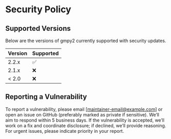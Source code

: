 # Security Policy

## Supported Versions

Below are the versions of gmpy2 currently supported with security updates.

| Version | Supported          |
| ------- | ------------------ |
| 2.2.x   | :white_check_mark: |
| 2.1.x   | :x:                |
| < 2.0   | :x:                |

## Reporting a Vulnerability

To report a vulnerability, please email [maintainer-email@example.com] or open an issue on GitHub (preferably marked as private if sensitive). We’ll aim to respond within 5 business days. If the vulnerability is accepted, we’ll work on a fix and coordinate disclosure; if declined, we’ll provide reasoning. For urgent issues, please indicate priority in your report.
